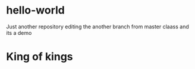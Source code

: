 # hello-world
Just another repository
 editing the another branch from master claass and its a demo  
# King of kings 
